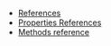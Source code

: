* [References](/docsify/references/)
* [Properties References](properties)
* [Methods reference](method)